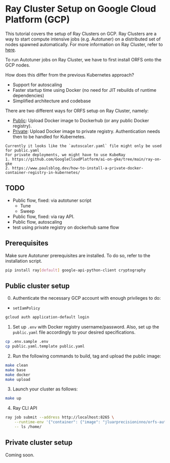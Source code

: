 # Ray Cluster Setup on Google Cloud Platform (GCP)

This tutorial covers the setup of Ray Clusters on GCP. Ray Clusters are a way to
start compute intensive jobs (e.g. Autotuner) on a distributed set of nodes spawned 
automatically. For more information on Ray Cluster, refer to [here](https://docs.ray.io/en/latest/cluster/getting-started.html).

To run Autotuner jobs on Ray Cluster, we have to first install ORFS onto the
GCP nodes.

How does this differ from the previous Kubernetes approach?
- Support for autoscaling
- Faster startup time using Docker (no need for JIT rebuilds of runtime dependencies)
- Simplified architecture and codebase

There are two different ways for ORFS setup on Ray Cluster, namely:
- [Public](#public-cluster-setup): Upload Docker image to Dockerhub (or any public Docker registry).
- [Private](#private-cluster-setup): Upload Docker image to private registry. Authentication needs then to be handled for Kubernetes. 

```note
Currently it looks like the `autoscaler.yaml` file might only be used for public.yaml
For private deployments, we might have to use KubeRay
1. https://github.com/GoogleCloudPlatform/ai-on-gke/tree/main/ray-on-gke
2. https://www.paulsblog.dev/how-to-install-a-private-docker-container-registry-in-kubernetes/
```

## TODO

- Public flow, fixed: via autotuner script
    - Tune
    - Sweep
- Public flow, fixed: via ray API.
- Public flow, autoscaling
- test using private registry on dockerhub same flow

## Prerequisites

Make sure Autotuner prerequisites are installed. To do so, refer to the installation script.

```bash
pip install ray[default] google-api-python-client cryptography
```

## Public cluster setup

0. Authenticate the necessary GCP account with enough privileges to do:
- `setIamPolicy`

```bash
gcloud auth application-default login
```

1. Set up `.env` with Docker registry username/password. Also, set up the `public.yaml`
file accordingly to your desired specifications.

```bash
cp .env.sample .env
cp public.yaml.template public.yaml
```

2. Run the following commands to build, tag and upload the public image:

```bash
make clean
make base
make docker
make upload
```

3. Launch your cluster as follows:

```bash
make up
```

4. Ray CLI API

```bash
ray job submit --address http://localhost:8265 \
    --runtime-env '{"container": {"image": "jluarprecisioninno/orfs-autotuner:latest"}}' \
    -- ls /home/
```

## Private cluster setup

Coming soon.
